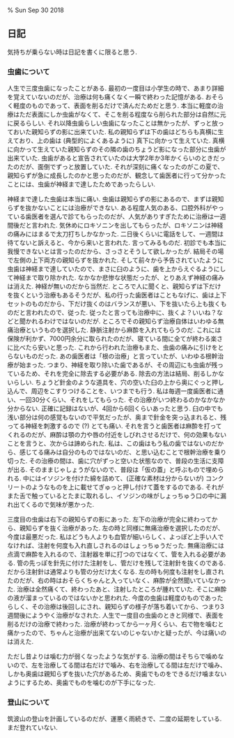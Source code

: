 % Sun Sep 30 2018

## 日記

気持ちが乗らない時は日記を書くに限ると思う.

### 虫歯について

人生で三度虫歯になったことがある.
最初の一度目は小学生の時で、あまり詳細を覚えていないのだが、治療は何も痛くなく一瞬で終わった記憶がある.
おそらく軽度のものであって、表面を削るだけで済んだためだと思う.
本当に軽度の治療はただ表面にしか虫歯がなくて、そこを削る程度なら削られた部分は自然に元に戻るらしい.
それ以降虫歯らしい虫歯になったことは無かったが、ずっと放っておいた親知らずの影に出来ていた.
私の親知らずは下の歯はどちらも真横に生えており、上の歯は (典型的によくあるように) 真下に向かって生えていた.
真横に向かって生えていた親知らずのその隣の歯のちょうど影になった部分に虫歯が出来ていた.
虫歯があると宣告されていたのは大学2年か3年かくらいのときだったのだが、面倒でずっと放置していた.
それが深刻に痛くなったのがこの夏で、親知らずが急に成長したのかと思ったのだが、観念して歯医者に行って分かったことには、虫歯が神経まで達したためであったらしい.

神経まで達した虫歯は本当に痛い.
虫歯は親知らずの影にあるので、まずは親知らずを抜かないことには治療ができない.
ある程度人気のある、口腔外科がやっている歯医者を選んで診てもらったのだが、人気がありすぎたために治療は一週間後だと言われた.
気休めにロキソニンを出してもらったが、ロキソニンは神経の痛みにはまるで太刀打ちしかなかった.
二日後くらいに電話をして、一週間は待てないと訴えると、今から来いと言われた.
言ってみるものだ.
初診でも本当に我慢できないとは言ったのだから、さっさとそうして欲しかったが.
結局その場で左側の上下両方の親知らずを抜かれた.
そして前々から予告されていたように虫歯は神経まで達していたので、まさに臼のように、歯を上からえぐるようにして神経まで取り除かれた.
なかなか悲惨な状態だったが、とりあえず神経の痛みは消えた. 神経が無いのだから当然だ.
ところで人に聞くと、親知らずは下だけを抜くという治療もあるそうだが、私の行った歯医者はこともなげに、歯は上下セットのものだから、下だけ抜くのはバランスが悪い、下を抜いたら上も抜くものだと言われたので、従った.
従ったと言っても治療中に、抜くよ？いいね？などと聞かれるわけではないのだが.
ところでその親知らず治療自体はいわゆる無痛治療というものを選択した.
静脈注射から麻酔を入れてもらうのだ.
これには保険が利かず、7000円余分に取られたのだが、寝ている間に全てが終わる楽さに比べたら安いと思った.
これから行われた治療もまた、虫歯の痛みに引けをとらないものだった.
あの歯医者は「根の治療」と言っていたが、いわゆる根幹治療が始まった.
つまり、神経を取り除いた歯であるが、その周辺にも虫歯が残っているため、それを完全に除去する必要がある.
除去の方法は結局、削るしかないらしい.
ちょうど針金のような道具を、穴の空いた臼の上から奥にぐっと押し込んで、周辺をこすりつけることを、いつまでも行う.
私は毎週一度歯医者に通い、一回30分くらい、それをしてもらった.
その治療がいつ終わるのかなかなか分からない. 正確に記録はないが、4回から6回くらいあったと思う.
臼の中でも浅い部分は何の感覚もないので平気だったが、奥まで針金を突っ込まれると、残ってる神経を刺激するので (?) とても痛い.
それを言うと歯医者は麻酔を打ってくれるのだが、麻酔は顎の力や唇の付近をしびれさせるだけで、何の効果もないことを言うと、次からは諦められた.
私は、この歯はもう私の歯ではないのだから、感じてる痛みは自分のものではないのだ、と思い込むことで根幹治療を乗り切った.
その治療の間は、歯に穴がずっと空いた状態なので、普段の生活に支障が出る.
そのままじゃしょうがないので、普段は「仮の蓋」と呼ぶもので埋められる.
中にはイソジンを付けた綿を詰めて、(正確な素材は分からないが) コンクリートのようなものを上に載せてぎゅっと押し付けて蓋をするのである.
それがまた舌で触っているとたまに取れるし、イソジンの味がしょっちゅう口の中に漏れ出てくるので気味が悪かった.

三度目の虫歯は右下の親知らずの影にあった.
左下の治療が完全に終わってから、親知らずを抜く治療があった.
左の時と同様に無痛治療を選択したのだが、今度は最悪だった.
私はどうも人よりも血管が細いらしく、よっぽど上手い人でなければ、注射を何度も入れ直しされるのはしょっちゅうだった.
無痛治療には点滴で麻酔を入れるので、注射器を単に打つのではなくて、管を入れる必要がある.
管の先っぽを針先に付けた注射をし、管だけを残して注射針を抜くのである.
だから注射針は通常よりも管の分だけ太くなる.
左の時も何度も注射をし直されたのだが、右の時はおそらくちゃんと入っていなく、麻酔が全然聞いていなかった.
治療は全然痛くて、終わったあと、注射したところが腫れていた. そこに麻酔の液が溜まっているのではないかと思われた.
今度の虫歯は軽度のものであったらしく、その治療は後回しにされ、親知らずの様子が落ち着いてから、つまり3週間後にようやく治療がなされた.
人生で一度目の虫歯のときと同様で、表面を削るだけの治療で終わった.
治療が終わってから一ヶ月くらい、右で物を噛むと痛かったので、ちゃんと治療が出来てないのじゃないかと疑ったが、今は痛いのは消えた.

ただし昔よりは噛む力が弱くなったような気がする.
治療の間はそちらで噛めないので、左を治療してる間は右だけで噛み、右を治療してる間は左だけで噛み、しかも奥歯は親知らずを抜いた穴があるため、奥歯でものをできるだけ噛まないようにするため、奥歯でものを噛むのが下手になった.

### 登山について

筑波山の登山を計画しているのだが、運悪く雨続きで、二度の延期をしている.
まだ登れていない.
